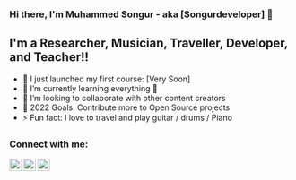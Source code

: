 ### Hi there, I'm Muhammed Songur - aka [Songurdeveloper] 👋


## I'm a Researcher, Musician, Traveller, Developer, and Teacher!!

- 🔭 I just launched my first course: [Very Soon]
- 🌱 I’m currently learning everything 🤣
- 👯 I’m looking to collaborate with other content creators
- 🥅 2022 Goals: Contribute more to Open Source projects
- ⚡ Fun fact: I love to travel and play guitar / drums / Piano

### Connect with me:

[<img align="left" alt="codeSTACKr | YouTube" width="22px" src="https://cdn.jsdelivr.net/npm/simple-icons@v3/icons/youtube.svg" />][youtube]
[<img align="left" alt="codeSTACKr | LinkedIn" width="22px" src="https://cdn.jsdelivr.net/npm/simple-icons@v3/icons/linkedin.svg" />][linkedin]
[<img align="left" alt="codeSTACKr | Instagram" width="22px" src="https://cdn.jsdelivr.net/npm/simple-icons@v3/icons/instagram.svg" />][instagram]

<br />


[youtube]: https://www.youtube.com/channel/UC1dishXkDfWD_5XJX_Vk1Pw
[instagram]: https://www.instagram.com/songur_technology/
[linkedin]: https://www.linkedin.com/in/songur-technology-8610a621a/

<br />
